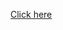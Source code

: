 <a href ="https://www.hackerearth.com/practice/algorithms/greedy/basics-of-greedy-algorithms/tutorial/">Click here</a>
